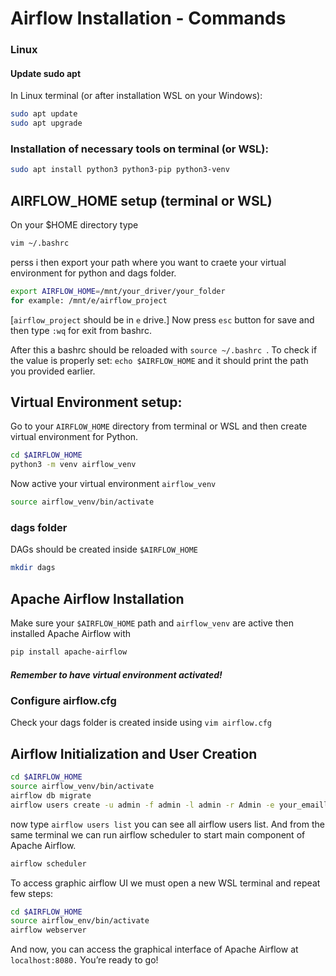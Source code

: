 # Airflow Installation - Commands
### Linux
#### Update sudo apt
In Linux terminal (or after installation WSL on your Windows):

```sh
sudo apt update
sudo apt upgrade
```

### Installation of necessary tools on terminal (or WSL):

```sh
sudo apt install python3 python3-pip python3-venv
```

## AIRFLOW_HOME setup (terminal or WSL)
On your $HOME directory type
```sh
vim ~/.bashrc
```
perss i then export your path where you want to craete your virtual environment for python and dags folder.

```sh
export AIRFLOW_HOME=/mnt/your_driver/your_folder
for example: /mnt/e/airflow_project
```
[```airflow_project``` should be in ```e``` drive.]
Now press ```esc``` button for save and then type ```:wq``` for exit from bashrc.

After this a bashrc should be reloaded with ```source ~/.bashrc ```. 
To check if the value is properly set: ```echo $AIRFLOW_HOME``` and it should print the path you provided earlier.


## Virtual Environment setup:
Go to your ```AIRFLOW_HOME``` directory from terminal or WSL and then create virtual environment for Python.
```sh
cd $AIRFLOW_HOME
python3 -m venv airflow_venv
```
Now active your virtual environment ```airflow_venv```
```sh
source airflow_venv/bin/activate
```
### dags folder
DAGs should be created inside ```$AIRFLOW_HOME```
```sh
mkdir dags
```

## Apache Airflow Installation
Make sure your ```$AIRFLOW_HOME``` path and ```airflow_venv``` are active then installed Apache Airflow with
```sh
pip install apache-airflow
```
##### Remember to have virtual environment activated!
### Configure airflow.cfg
Check your dags folder is created inside using ```vim airflow.cfg```

## Airflow Initialization and User Creation
```sh
cd $AIRFLOW_HOME
source airflow_venv/bin/activate
airflow db migrate
airflow users create -u admin -f admin -l admin -r Admin -e your_emaill@adress -p your_password
```
now type ```airflow users list``` you can see all airflow users list.
And from the same terminal we can run airflow scheduler to start main component of Apache Airflow.
```sh
airflow scheduler
```

To access graphic airflow UI we must open a new WSL terminal and repeat few steps:
```sh
cd $AIRFLOW_HOME
source airflow_env/bin/activate
airflow webserver
```
And now, you can access the graphical interface of Apache Airflow at ```localhost:8080.``` You’re ready to go!